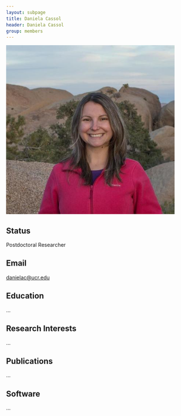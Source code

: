 ```yaml
---
layout: subpage
title: Daniela Cassol 
header: Daniela Cassol 
group: members 
---
```


![Tyler Image](/members/daniela-cassol.jpeg)

## Status

Postdoctoral Researcher

## Email 

danielac@ucr.edu 

## Education

...

## Research Interests

...

## Publications

...

## Software

...
